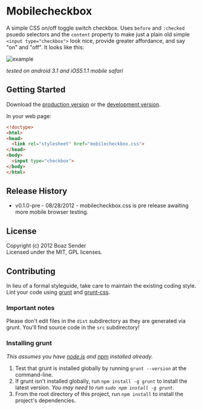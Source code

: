# Mobilecheckbox

A simple CSS on/off toggle switch checkbox. Uses `before` and `:checked` psuedo selectors and the `content` property to make just a plain old simple `<input type="checkbox">` look nice, provide greater affordance, and say "on" and "off". It looks like this:

![example](http://gyazo.com/72b015ddcf249b2b2479cf0ad879081a.png?1346303159)

_tested on android 3.1 and iOS5.1.1 mobile safari_

## Getting Started
Download the [production version][min] or the [development version][max].

[min]: https://raw.github.com/boazsender/mobilecheckbox/master/dist/mobilecheckbox.min.css
[max]: https://raw.github.com/boazsender/mobilecheckbox/master/dist/mobilecheckbox.css

In your web page:

```html
<!doctype>
<html>
<head>
  <link rel="stylesheet" href="mobilecheckbox.css">
</head>
<body>
  <input type="checkbox">
</body>
</html>
```

## Release History
* v0.1.0-pre - 08/28/2012 - mobilecheckbox.css is pre release awaiting more mobile browser testing.

## License
Copyright (c) 2012 Boaz Sender  
Licensed under the MIT, GPL licenses.

## Contributing
In lieu of a formal styleguide, take care to maintain the existing coding style. Lint your code using [grunt](https://github.com/cowboy/grunt) and [grunt-css](https://github.com/jzaefferer/grunt-css).

### Important notes
Please don't edit files in the `dist` subdirectory as they are generated via grunt. You'll find source code in the `src` subdirectory!

### Installing grunt
_This assumes you have [node.js](http://nodejs.org/) and [npm](http://npmjs.org/) installed already._

1. Test that grunt is installed globally by running `grunt --version` at the command-line.
1. If grunt isn't installed globally, run `npm install -g grunt` to install the latest version. _You may need to run `sudo npm install -g grunt`._
1. From the root directory of this project, run `npm install` to install the project's dependencies.